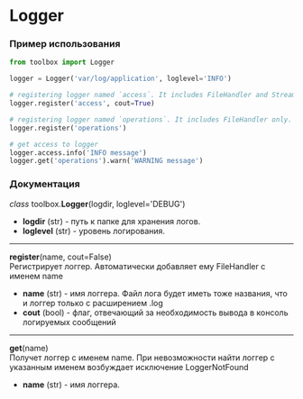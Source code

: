 # Logger

### Пример использования

```python
from toolbox import Logger

logger = Logger('var/log/application', loglevel='INFO')

# registering logger named `access`. It includes FileHandler and StreamHandler 
logger.register('access', cout=True)

# registering logger named `operations`. It includes FileHandler only.
logger.register('operations')

# get access to logger
logger.access.info('INFO message')
logger.get('operations').warn('WARNING message')
```

### Документация

_class_ toolbox.**Logger**(logdir, loglevel='DEBUG')
* **logdir** (str) - путь к папке для хранения логов.
* **loglevel** (str) - уровень логирования.

---

**register**(name, cout=False)  
Регистрирует логгер. Автоматически добавляет ему FileHandler с именем name 
* **name** (str) - имя логгера. Файл лога будет иметь тоже названия, что и логгер только с расширением .log
* **cout** (bool) - флаг, отвечающий за необходимость вывода в консоль логируемых сообщений

---

**get**(name)  
Получет логгер с именем name. При невозможности найти логгер с указанным именем возбуждает исключение LoggerNotFound
* **name** (str) - имя логгера.
